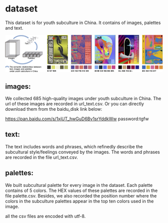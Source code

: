 # dataset
This dataset is for youth subculture in China. It contains of images, palettes and text. 

![dataset](../pic/dataset.jpg)

## images:

We collected 685 high-quality images under youth subculture in China. The url of these images are recorded in url_text.csv. Or you can directly download them from the baidu_disk link below:

https://pan.baidu.com/s/1xjUT_hwGuD6Bv1srYddkWw  password:tgfw 


## text:

The text includes words and phrases, which refinedly describe the subcultural style/feelings conveyed by the images. The words and phrases are recorded in the file url_text.csv.

## palettes:
We built subcultural palette for every image in the dataset. Each palette contains of 5 colors. The HEX values of these palettes are recorded in the file palette.csv. 
Besides, we also recorded the position number where the colors in the subculture palettes appear in the top ten colors used in the image.

all the csv files are encoded with utf-8.